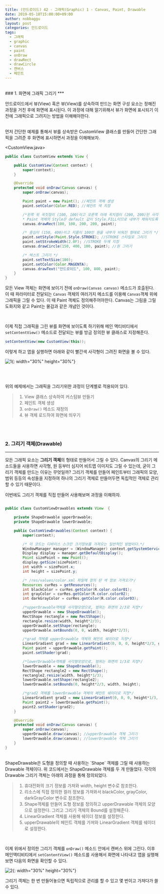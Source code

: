 ```yaml
---
title: (안드로이드) 42 - 그래픽(Graphic) 1 - Canvas, Paint, Drawable
date: 2019-05-18T15:00:00+09:00
author: nobbaggu
layout: post
categories: 안드로이드
tags:
  - 그래픽
  - graphic
  - canvas
  - paint
  - onDraw
  - drawRect
  - drawCircle
  - 캔버스
  - 페인트
---
```


<br>
### 1. 화면에 그래픽 그리기
***

안드로이드에서 뷰(View) 혹은 뷰(View)를 상속하여 만드는 화면 구성 요소는 정해진 과정을 거친 후에 화면에 표시된다. 이 과정에 대해 알기위해서 뷰가 화면에 표시되기 이전에 그래픽으로 그려지는 방법을 이해해야한다.

<br>
먼저 간단한 예제를 통해서 뷰를 상속받은 CustomView 클래스를 만들어 간단한 그래픽을 그려준 후 화면에 표시하면서 과정을 이해해보자.

\<CustomView.java\>
~~~ java
public class CustomView extends View {

    public CustomView(Context context) {
        super(context);
    }

    @Override
    protected void onDraw(Canvas canvas) {
        super.onDraw(canvas);

        Paint paint = new Paint(); //페인트 객체 생성
        paint.setColor(Color.RED); //페인트 색 지정

        /*왼쪽 위 꼭짓점이 (100, 100)이고 오른쪽 아래 꼭지점이 (200, 200)인 사각형
        * Paint 객체의 Style은 default 값이 Style.FILL이므로 내부가 채워지도록 그려진다*/
        canvas.drawRect(100, 100, 200, 200, paint);

        /* 중심이 (150, 400)이고 지름이 100인 원을 내부가 비워진 형태로 그리기 */
        paint.setStyle(Paint.Style.STROKE); //STROKE 스타일로 그리기
        paint.setStrokeWidth(2.0F); //STROKE 두께 지정
        canvas.drawCircle(150, 400, 100, paint); //원 그리기

        /* 텍스트 그리기 */
        paint.setTextSize(100);
        paint.setColor(Color.MAGENTA);
        canvas.drawText("안드로이드", 100, 800, paint);
    }
}

~~~

모든 View 객체는 화면에 보이기 전에 `onDraw(Canvas canvas)` 메소드가 호출된다. 이 때 파라미터로 전달되는 `Canvas` 객체의 여러가지 메소드를 이용해 `Canvas`객체 위에 그래픽을 그릴 수 있다. 이 때 Paint 객체도 정의해주어야한다. Canvas는 그림을 그릴 도화지와 같고 Paint는 물감과 같은 개념인 것이다.

<br>

이제 직접 그래픽을 그린 뷰를 화면에 보이도록 하기위해 메인 액티비티에서 `setContentView()` 메소드로 전달되는 뷰를 방금 정의한 뷰 클래스로 지정해준다.

~~~ java
setContentView(new CustomView(this));
~~~

이렇게 하고 앱을 실행하면 아래와 같이 빨간색 사각형이 그려진 화면을 볼 수 있다.

![1](https://nobbaggu.github.io/images/android/42/1.jpg){: width="30%" height="30%"}

<br>

<br>

위의 예제에서는 그래픽을 그리기위한 과정이 단계별로 적용되어 있다.

> 1. View 클래스 상속하여 커스텀뷰 만들기
> 2. 페인트 객체 생성
> 3. `onDraw()` 메소드 재정의
> 4. 뷰 객체 로드하여 화면에 띄우기

<br>
<br>

### 2. 그리기 객체(Drawable)
***

모든 그래픽 요소는 **그리기 객체**의 형태로 만들어서 그릴 수 있다. Canvas의 그리기 메소드들을 사용하면 사각형, 원 등부터 심지어 비트맵 이미지도 그릴 수 있는데, 굳이 그리기 객체를 만드는 이유는 무엇일까? 그리기 객체를 만들어 페인트부터 그래픽의 모양, 범위 등등의 속성들을 지정하여 하나의 그리기 객체로 만들어두면 독립적인 객체로 관리할 수 있기 때문이다.

이번에도 그리기 객체를 직접 만들어 사용해보며 과정을 이해하자.

~~~ java

public class CustomViewDrawables extends View  {

    private ShapeDrawable upperDrawable;
    private ShapeDrawable lowerDrawable;

    public CustomViewDrawables(Context context) {
        super(context);

        /* 이 코드는 디바이스 스크린 크기정보를 가져오는 일반적인 방법이다.*/
        WindowManager manager = (WindowManager) context.getSystemService(Context.WINDOW_SERVICE);
        Display display = manager.getDefaultDisplay();
        Point sizePoint = new Point();
        display.getSize(sizePoint);
        int width = sizePoint.x;
        int height = sizePoint.y;

        /* /res/values/color.xml 파일에 정의 된 색 정보 가져오기*/
        Resources curRes = getResources();
        int blackColor = curRes.getColor(R.color.color01);
        int grayColor = curRes.getColor(R.color.color02);
        int darkGrayColor = curRes.getColor(R.color.color03);

        /*upperDrawable객체를 사각형모양으로, 범위는 화면의 2/3로 지정*/
        upperDrawable = new ShapeDrawable();
        RectShape rectangle = new RectShape();
        rectangle.resize(width, height*2/3);
        upperDrawable.setShape(rectangle);
        upperDrawable.setBounds(0, 0, width, height*2/3);

        /*grad 객체를 upperDrawable 객체의 페인트 쉐이더로 지정*/
        LinearGradient grad = new LinearGradient(0, 0, 0, height*2/3, grayColor, blackColor, Shader.TileMode.CLAMP);
        Paint paint = upperDrawable.getPaint();
        paint.setShader(grad);

        /*lowerDrawable객체를 사각형모양으로, 범위는 화면의 1/3로 지정*/
        lowerDrawable = new ShapeDrawable();
        RectShape rectangle2 = new RectShape();
        rectangle2.resize(width, height*1/3);
        lowerDrawable.setShape(rectangle2);
        lowerDrawable.setBounds(0, height*2/3, width, height);

        /*grad2 객체를 lowerDrawable 객체의 페인트 쉐이더로 지정*/
        LinearGradient grad2 = new LinearGradient(0, 0, 0, height*1/3, blackColor, darkGrayColor, Shader.TileMode.CLAMP);
        Paint paint2 = lowerDrawable.getPaint();
        paint2.setShader(grad2);
    }

    @Override
    protected void onDraw(Canvas canvas) {
        super.onDraw(canvas);
        upperDrawable.draw(canvas); //upperDrawable 객체 그리기
        lowerDrawable.draw(canvas); //lowerDrawable 객체 그리기
    }
}
~~~

<br>
ShapeDrawable은 도형을 정의할 때 사용하는 `Shape` 객체를 그릴 때 사용하는 Drawable 객체이다. 위 코드에서는 ShapeDrawable 객체를 두 개 만들었다. 각각의 Drawable 그리기 객체는 아래의 과정을 통해 정의되었다.

> 1. 휴대전화의 크기 정보를 가져와 width, height 변수로 참조한다.
> 2. 리소스에 직접 정의한 컬러 정보를 가져와서 blackColor, grayColor, darkGrayColor 변수로 참조한다.
> 3. Shape객체를 만들어 도형 정보를 정의하고 upperDrawable 객체의 모양으로 설정한다. 그리고 그리기 객체의 Bound를 설정해준다.
> 4. LinearGradient 객체를 사용해 쉐이더 정보를 설정한다.
> 5. upperDrawable의 페인트 객체를 가져와 LinearGradient 객체를 쉐이더로 설정한다.

<br>

이제 위에서 정의한 그리기 객체를 `onDraw()` 메소드 안에서 캔버스 위에 그린다. 이후 메인액티비티에서 `setContentView()` 메소드를 사용해서 화면에 나타내고 앱을 실행해보면 다음의 화면을 확인할 수 있다.

![2](https://nobbaggu.github.io/images/android/42/2.jpg){: width="30%" height="30%"}

그리기 객체는 한 번 만들어놓으면 독립적으로 관리를 할 수 있고 몇 번이고 가져다가 쓸 수 있다. 